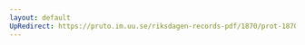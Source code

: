 ```yaml
---
layout: default
UpRedirect: https://pruto.im.uu.se/riksdagen-records-pdf/1870/prot-1870--fk--131/prot-1870--fk--131_020.pdf
---
```

